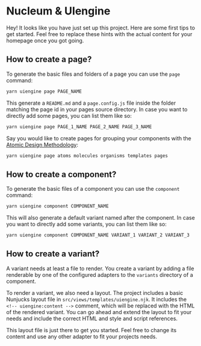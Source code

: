 # Nucleum & UIengine

Hey! It looks like you have just set up this project.
Here are some first tips to get started.
Feel free to replace these hints with the actual content for your homepage once you got going.

## How to create a page?

To generate the basic files and folders of a page you can use the `page` command:

```bash
yarn uiengine page PAGE_NAME
```

This generate a `README.md` and a `page.config.js` file inside the folder matching the page id in your pages source directory.
In case you want to directly add some pages, you can list them like so:

```bash
yarn uiengine page PAGE_1_NAME PAGE_2_NAME PAGE_3_NAME
```

Say you would like to create pages for grouping your components with the [Atomic Design Methodology](http://atomicdesign.bradfrost.com/chapter-2/):

```bash
yarn uiengine page atoms molecules organisms templates pages
```

## How to create a component?

To generate the basic files of a component you can use the `component` command:

```bash
yarn uiengine component COMPONENT_NAME
```

This will also generate a default variant named after the component.
In case you want to directly add some variants, you can list them like so:

```bash
yarn uiengine component COMPONENT_NAME VARIANT_1 VARIANT_2 VARIANT_3
```

## How to create a variant?

A variant needs at least a file to render.
You create a variant by adding a file renderable by one of the configured adapters to the `variants` directory of a component.

To render a variant, we also need a layout.
The project includes a basic Nunjucks layout file in `src/views/templates/uiengine.njk`.
It includes the `<!-- uiengine:content -->` comment, which will be replaced with the HTML of the rendered variant.
You can go ahead and extend the layout to fit your needs and include the correct HTML and style and script references.

This layout file is just there to get you started.
Feel free to change its content and use any other adapter to fit your projects needs.
